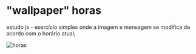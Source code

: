 # "wallpaper" horas
estudo js - exercício simples onde a imagem e mensagem se modifica de acordo com o horário atual;


![horas](https://github.com/patriciamilane/wallpaper-horas/blob/master/img/giftela.gif)
